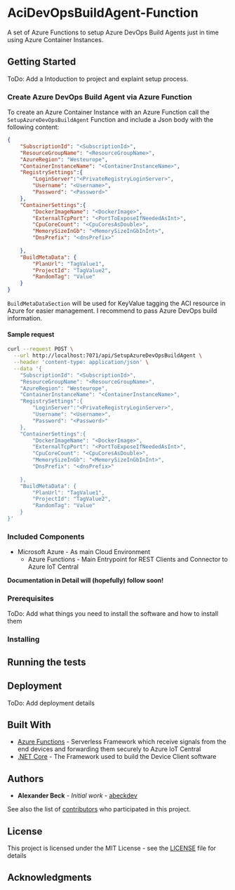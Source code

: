 # AciDevOpsBuildAgent-Function
A set of Azure Functions to setup Azure DevOps Build Agents just in time using Azure Container Instances.


## Getting Started
ToDo: Add a Intoduction to project and explaint setup process. 

### Create Azure DevOps Build Agent via Azure Function

To create an Azure Container Instance with an Azure Function call the ```SetupAzureDevOpsBuildAgent``` Function and include a Json body with the following content:

```json
{
	"SubscriptionId": "<SubscriptionId>",
	"ResourceGroupName": "<ResourceGroupName>",
	"AzureRegion": "Westeurope", 
	"ContainerInstanceName": "<ContainerInstanceName>",
	"RegistrySettings":{
		"LoginServer":"<PrivateRegistryLoginServer>",
		"Username": "<Username>",
		"Password": "<Password>"
	},
	"ContainerSettings":{
		"DockerImageName": "<DockerImage>",
		"ExternalTcpPort": "<PortToExposeIfNeededAsInt>",
		"CpuCoreCount": "<CpuCoresAsDouble>",
		"MemorySizeInGb": "<MemorySizeInGbInInt>",
		"DnsPrefix": "<dnsPrefix>"
		
	},
	"BuildMetaData": {
		"PlanUrl": "TagValue1", 
		"ProjectId": "TagValue2",
		"RandomTag": "Value"
	}
}
```
```BuildMetaDataSection``` will be used for KeyValue tagging the ACI resource in Azure for easier management. I recommend to pass Azure DevOps build information. 

#### Sample request

```bash
curl --request POST \
  --url http://localhost:7071/api/SetupAzureDevOpsBuildAgent \
  --header 'content-type: application/json' \
  --data '{
	"SubscriptionId": "<SubscriptionId>",
	"ResourceGroupName": "<ResourceGroupName>",
	"AzureRegion": "Westeurope", 
	"ContainerInstanceName": "<ContainerInstanceName>",
	"RegistrySettings":{
		"LoginServer":"<PrivateRegistryLoginServer>",
		"Username": "<Username>",
		"Password": "<Password>"
	},
	"ContainerSettings":{
		"DockerImageName": "<DockerImage>",
		"ExternalTcpPort": "<PortToExposeIfNeededAsInt>",
		"CpuCoreCount": "<CpuCoresAsDouble>",
		"MemorySizeInGb": "<MemorySizeInGbInInt>",
		"DnsPrefix": "<dnsPrefix>"
		
	},
	"BuildMetaData": {
		"PlanUrl": "TagValue1", 
		"ProjectId": "TagValue2",
		"RandomTag": "Value"
	}
}'
```

### Included Components 

* Microsoft Azure - As main Cloud Environment
  * Azure Functions - Main Entrypoint for REST Clients and Connector to Azure IoT Central
  
**Documentation in Detail will (hopefully) follow soon!**


### Prerequisites

ToDo: Add what things you need to install the software and how to install them

### Installing


## Running the tests


## Deployment

ToDo: Add deployment details

## Built With

* [Azure Functions](https://azure.microsoft.com/en-us/services/functions/) - Serverless Framework which receive signals from the end devices and forwarding them securely to Azure IoT Central
* [.NET Core](https://dotnet.microsoft.com/learn/dotnet/what-is-dotnet) - The Framework used to build the Device Client software

## Authors

* **Alexander Beck** - *Initial work* - [abeckdev](https://github.com/abeckDev)

See also the list of [contributors](https://github.com/abeckDev/AciDevOpsBuildAgent-Function/graphs/contributors) who participated in this project.

## License

This project is licensed under the MIT License - see the [LICENSE](LICENSE) file for details

## Acknowledgments



  
  
